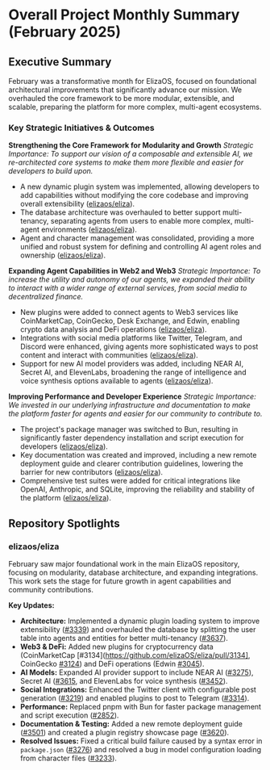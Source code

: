 # Overall Project Monthly Summary (February 2025)

## Executive Summary
February was a transformative month for ElizaOS, focused on foundational architectural improvements that significantly advance our mission. We overhauled the core framework to be more modular, extensible, and scalable, preparing the platform for more complex, multi-agent ecosystems.

### Key Strategic Initiatives & Outcomes

**Strengthening the Core Framework for Modularity and Growth**
*Strategic Importance: To support our vision of a composable and extensible AI, we re-architected core systems to make them more flexible and easier for developers to build upon.*
- A new dynamic plugin system was implemented, allowing developers to add capabilities without modifying the core codebase and improving overall extensibility ([elizaos/eliza](https://github.com/elizaos/eliza)).
- The database architecture was overhauled to better support multi-tenancy, separating agents from users to enable more complex, multi-agent environments ([elizaos/eliza](https://github.com/elizaos/eliza)).
- Agent and character management was consolidated, providing a more unified and robust system for defining and controlling AI agent roles and ownership ([elizaos/eliza](https://github.com/elizaos/eliza)).

**Expanding Agent Capabilities in Web2 and Web3**
*Strategic Importance: To increase the utility and autonomy of our agents, we expanded their ability to interact with a wider range of external services, from social media to decentralized finance.*
- New plugins were added to connect agents to Web3 services like CoinMarketCap, CoinGecko, Desk Exchange, and Edwin, enabling crypto data analysis and DeFi operations ([elizaos/eliza](https://github.com/elizaos/eliza)).
- Integrations with social media platforms like Twitter, Telegram, and Discord were enhanced, giving agents more sophisticated ways to post content and interact with communities ([elizaos/eliza](https://github.com/elizaos/eliza)).
- Support for new AI model providers was added, including NEAR AI, Secret AI, and ElevenLabs, broadening the range of intelligence and voice synthesis options available to agents ([elizaos/eliza](https://github.com/elizaos/eliza)).

**Improving Performance and Developer Experience**
*Strategic Importance: We invested in our underlying infrastructure and documentation to make the platform faster for agents and easier for our community to contribute to.*
- The project's package manager was switched to Bun, resulting in significantly faster dependency installation and script execution for developers ([elizaos/eliza](https://github.com/elizaos/eliza)).
- Key documentation was created and improved, including a new remote deployment guide and clearer contribution guidelines, lowering the barrier for new contributors ([elizaos/eliza](https://github.com/elizaos/eliza)).
- Comprehensive test suites were added for critical integrations like OpenAI, Anthropic, and SQLite, improving the reliability and stability of the platform ([elizaos/eliza](https://github.com/elizaos/eliza)).

## Repository Spotlights

### elizaos/eliza
February saw major foundational work in the main ElizaOS repository, focusing on modularity, database architecture, and expanding integrations. This work sets the stage for future growth in agent capabilities and community contributions.

**Key Updates:**
- **Architecture:** Implemented a dynamic plugin loading system to improve extensibility ([#3339](https://github.com/elizaOS/eliza/pull/3339)) and overhauled the database by splitting the user table into agents and entities for better multi-tenancy ([#3637](https://github.com/elizaOS/eliza/pull/3637)).
- **Web3 & DeFi:** Added new plugins for cryptocurrency data (CoinMarketCap [#3134](https://github.com/elizaOS/eliza/pull/3134], CoinGecko [#3124](https://github.com/elizaOS/eliza/pull/3124)) and DeFi operations (Edwin [#3045](https://github.com/elizaOS/eliza/pull/3045)).
- **AI Models:** Expanded AI provider support to include NEAR AI ([#3275](https://github.com/elizaOS/eliza/pull/3275)), Secret AI ([#3615](https://github.com/elizaOS/eliza/pull/3615]), and ElevenLabs for voice synthesis ([#3452](https://github.com/elizaOS/eliza/pull/3452)).
- **Social Integrations:** Enhanced the Twitter client with configurable post generation ([#3219](https://github.com/elizaOS/eliza/pull/3219)) and enabled plugins to post to Telegram ([#3314](https://github.com/elizaOS/eliza/pull/3314)).
- **Performance:** Replaced pnpm with Bun for faster package management and script execution ([#2852](https://github.com/elizaOS/eliza/pull/2852)).
- **Documentation & Testing:** Added a new remote deployment guide ([#3501](https://github.com/elizaOS/eliza/pull/3501)) and created a plugin registry showcase page ([#3620](https://github.com/elizaOS/eliza/pull/3620)).
- **Resolved Issues:** Fixed a critical build failure caused by a syntax error in `package.json` ([#3276](https://github.com/elizaOS/eliza/issues/3276)) and resolved a bug in model configuration loading from character files ([#3233](https://github.com/elizaOS/eliza/issues/3233)).